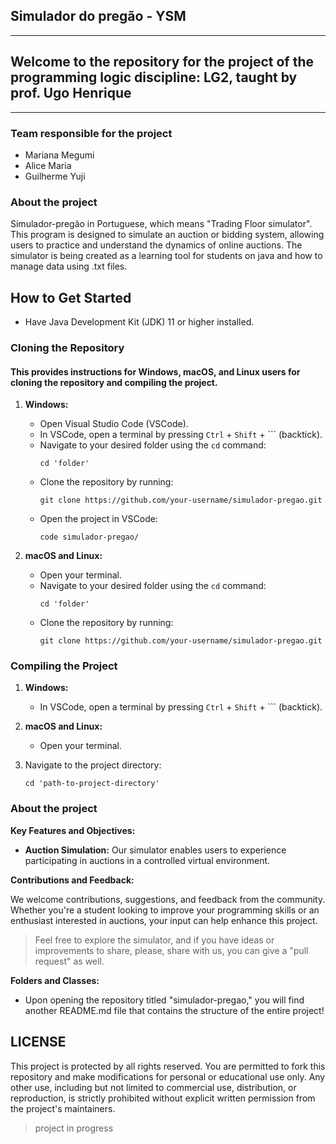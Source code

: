 ## Simulador do pregão - YSM

------------------------------------------------------------------------------------------------------------------

## Welcome to the repository for the project of the programming logic discipline: LG2, taught by prof. Ugo Henrique

------------------------------------------------------------------------------------------------------------------

### Team responsible for the project
- Mariana Megumi
- Alice Maria 
- Guilherme Yuji

### About the project

Simulador-pregão in Portuguese, which means "Trading Floor simulator". This program is designed to simulate an auction or bidding system, allowing users to practice and understand the dynamics of online auctions. The simulator is being created as a learning tool for students on java and how to manage data using .txt files.


## How to Get Started

- Have Java Development Kit (JDK) 11 or higher installed.

### Cloning the Repository

#### This provides instructions for Windows, macOS, and Linux users for cloning the repository and compiling the project. 

1. **Windows:**
   - Open Visual Studio Code (VSCode).
   - In VSCode, open a terminal by pressing `Ctrl` + `Shift` + ``` (backtick).
   - Navigate to your desired folder using the `cd` command:
     ```shell
     cd 'folder'
     ```
   - Clone the repository by running:
     ```shell
     git clone https://github.com/your-username/simulador-pregao.git
     ```
   - Open the project in VSCode:
     ```shell
     code simulador-pregao/
     ```

2. **macOS and Linux:**
   - Open your terminal.
   - Navigate to your desired folder using the `cd` command:
     ```shell
     cd 'folder'
     ```
   - Clone the repository by running:
     ```shell
     git clone https://github.com/your-username/simulador-pregao.git
     ```

### Compiling the Project

1. **Windows:**
   - In VSCode, open a terminal by pressing `Ctrl` + `Shift` + ``` (backtick).

2. **macOS and Linux:**
   - Open your terminal.

3. Navigate to the project directory:
   ```shell
   cd 'path-to-project-directory'

### About the project 

**Key Features and Objectives:**

- **Auction Simulation:** Our simulator enables users to experience participating in auctions in a controlled virtual environment.

**Contributions and Feedback:**

We welcome contributions, suggestions, and feedback from the community. Whether you're a student looking to improve your programming skills or an enthusiast interested in auctions, your input can help enhance this project.

> Feel free to explore the simulator, and if you have ideas or improvements to share, please, share with us, you can give a "pull request" as well.

**Folders and Classes:**

- Upon opening the repository titled "simulador-pregao," you will find another README.md file that contains the structure of the entire project!

## LICENSE
This project is protected by all rights reserved. You are permitted to fork this repository and make modifications for personal or educational use only. Any other use, including but not limited to commercial use, distribution, or reproduction, is strictly prohibited without explicit written permission from the project's maintainers.

> project in progress
